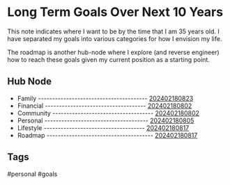 # Long Term Goals Over Next 10 Years

This note indicates where I want to be by the time that I am 35 years old. I have
separated my goals into various categories for how I envision my life. 

The roadmap is another hub-node where I explore (and reverse engineer) how to
reach these goals given my current position as a starting point. 

## Hub Node
* Family --------------------------------------- [202402180823](../202402180823)
* Financial ------------------------------------ [202402180802](../202402180801)
* Community ------------------------------------ [202402180802](../202402180802)
* Personal ------------------------------------- [202402180805](../202402180805)
* Lifestyle ------------------------------------ [202402180817](../202402180817)   
* Roadmap -------------------------------------- [202402180817](../202402180817)


## Tags
#personal #goals
